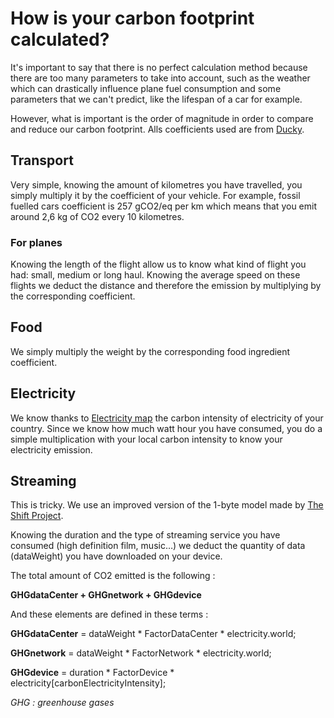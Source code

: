 # How is your carbon footprint calculated? 

It's important to say that there is no perfect calculation method because there are too many parameters to take into account, such as the weather which can drastically influence plane fuel consumption and some parameters that we can't predict, like the lifespan of a car for example.

However, what is important is the order of magnitude in order to compare and reduce our carbon footprint. Alls coefficients used are from [Ducky](https://static.ducky.eco/calculator_documentation.pdf).


## Transport

Very simple, knowing the amount of kilometres you have travelled, you simply multiply it by the coefficient  of your vehicle. For example, fossil fuelled cars coefficient is 257 gCO2/eq per km which means that you emit around 2,6 kg of CO2 every 10 kilometres.

### For planes

Knowing the length of the flight allow us to know what kind of flight you had: small, medium or long haul. Knowing the average speed on these flights we deduct the distance and therefore the emission by multiplying by the corresponding coefficient.


## Food

We simply multiply the weight by the corresponding food ingredient coefficient.


## Electricity

We know thanks to [Electricity map](https://www.electricitymap.org/map) the carbon intensity of electricity of your country. Since we know how much watt hour you have consumed, you do a simple multiplication with your local carbon intensity to know your electricity emission.


## Streaming

This is tricky. We use an improved version of the 1-byte model made by [The Shift Project](https://theshiftproject.org/).

Knowing the duration and the type of streaming service you have consumed (high definition film, music…) we deduct the quantity of data (dataWeight) you have downloaded on your device.

The total amount of CO2 emitted is the following :

**GHGdataCenter + GHGnetwork + GHGdevice**

And these elements are defined in these terms :

**GHGdataCenter** = dataWeight * FactorDataCenter * electricity.world;

**GHGnetwork** = dataWeight * FactorNetwork * electricity.world;

**GHGdevice** = duration * FactorDevice * electricity[carbonElectricityIntensity];

*GHG : greenhouse gases*

